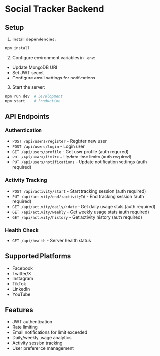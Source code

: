 # Social Tracker Backend

## Setup

1. Install dependencies:
```bash
npm install
```

2. Configure environment variables in `.env`:
- Update MongoDB URI
- Set JWT secret
- Configure email settings for notifications

3. Start the server:
```bash
npm run dev  # Development
npm start    # Production
```

## API Endpoints

### Authentication
- `POST /api/users/register` - Register new user
- `POST /api/users/login` - Login user
- `GET /api/users/profile` - Get user profile (auth required)
- `PUT /api/users/limits` - Update time limits (auth required)
- `PUT /api/users/notifications` - Update notification settings (auth required)

### Activity Tracking
- `POST /api/activity/start` - Start tracking session (auth required)
- `PUT /api/activity/end/:activityId` - End tracking session (auth required)
- `GET /api/activity/daily/:date` - Get daily usage stats (auth required)
- `GET /api/activity/weekly` - Get weekly usage stats (auth required)
- `GET /api/activity/history` - Get activity history (auth required)

### Health Check
- `GET /api/health` - Server health status

## Supported Platforms
- Facebook
- Twitter/X
- Instagram
- TikTok
- LinkedIn
- YouTube

## Features
- JWT authentication
- Rate limiting
- Email notifications for limit exceeded
- Daily/weekly usage analytics
- Activity session tracking
- User preference management